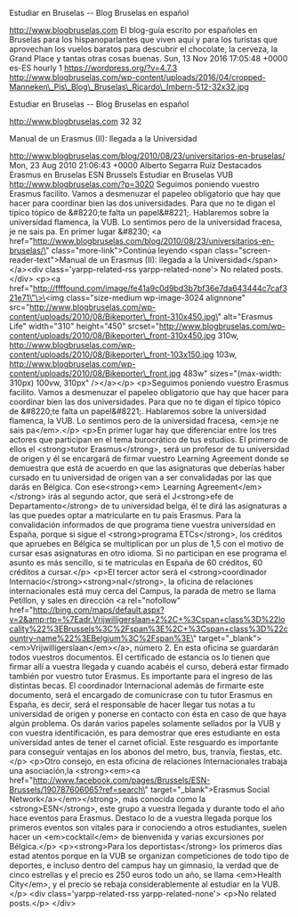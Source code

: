 Estudiar en Bruselas -- Blog Bruselas en español

http://www.blogbruselas.com El blog-guía escrito por españoles en
Bruselas para los hispanoparlantes que viven aquí y para los turistas
que aprovechan los vuelos baratos para descubrir el chocolate, la
cerveza, la Grand Place y tantas otras cosas buenas. Sun, 13 Nov 2016
17:05:48 +0000 es-ES hourly 1 https://wordpress.org/?v=4.7.3
http://www.blogbruselas.com/wp-content/uploads/2016/04/cropped-Manneken\_Pis\_Blog\_Bruselas\_Ricardo\_Imbern-512-32x32.jpg

Estudiar en Bruselas -- Blog Bruselas en español

http://www.blogbruselas.com 32 32

Manual de un Erasmus (II): llegada a la Universidad

http://www.blogbruselas.com/blog/2010/08/23/universitarios-en-bruselas/
Mon, 23 Aug 2010 21:06:43 +0000 Alberto Segarra Ruíz Destacados Erasmus
en Bruselas ESN Brussels Estudiar en Bruselas VUB
http://www.blogbruselas.com/?p=3020 Seguimos poniendo vuestro Erasmus
facilito. Vamos a desmenuzar el papeleo obligatorio que hay que hacer
para coordinar bien las dos universidades. Para que no te digan el
típico tópico de &\#8220;te falta un papel&\#8221;. Hablaremos sobre la
universidad flamenca, la VUB. Lo sentimos pero de la universidad
fracesa, je ne sais pa. En primer lugar &\#8230; \<a
href=\"http://www.blogbruselas.com/blog/2010/08/23/universitarios-en-bruselas/\"
class=\"more-link\"\>Continúa leyendo \<span
class=\"screen-reader-text\"\>Manual de un Erasmus (II): llegada a la
Universidad\</span\>\</a\>\<div class=\'yarpp-related-rss
yarpp-related-none\'\> No related posts. \</div\> \<p\>\<a
href=\"http://ffffound.com/image/fe41a9c0d9bd3b7bf36e7da643444c7caf321e71\"\>\<img
class=\"size-medium wp-image-3024 alignnone\"
src=\"http://www.blogbruselas.com/wp-content/uploads/2010/08/Bikeporter\_front-310x450.jpg\"
alt=\"Erasmus Life\" width=\"310\" height=\"450\"
srcset=\"http://www.blogbruselas.com/wp-content/uploads/2010/08/Bikeporter\_front-310x450.jpg
310w,
http://www.blogbruselas.com/wp-content/uploads/2010/08/Bikeporter\_front-103x150.jpg
103w,
http://www.blogbruselas.com/wp-content/uploads/2010/08/Bikeporter\_front.jpg
483w\" sizes=\"(max-width: 310px) 100vw, 310px\" /\>\</a\>\</p\>
\<p\>Seguimos poniendo vuestro Erasmus facilito. Vamos a desmenuzar el
papeleo obligatorio que hay que hacer para coordinar bien las dos
universidades. Para que no te digan el típico tópico de &\#8220;te falta
un papel&\#8221;. Hablaremos sobre la universidad flamenca, la VUB. Lo
sentimos pero de la universidad fracesa, \<em\>je ne sais
pa\</em\>.\</p\> \<p\>En primer lugar hay que diferenciar entre los tres
actores que participan en el tema burocrático de tus estudios. El
primero de ellos el \<strong\>tutor Erasmus\</strong\>, será un profesor
de tu universidad de origen y él se encargará de firmar vuestro Learning
Agreement donde se demuestra que está de acuerdo en que las asignaturas
que deberías haber cursado en tu universidad de origen van a ser
convalidadas por las que darás en Bélgica. Con ese\<strong\>\<em\>
Learning Agreement\</em\>\</strong\> irás al segundo actor, que será el
J\<strong\>efe de Departamento\</strong\> de tu universidad belga, él te
dirá las asignaturas a las que puedes optar a matricularte en tu país
Erasmus. Para la convalidación informados de que programa tiene vuestra
universidad en España, porque si sigue el \<strong\>programa
ETCs\</strong\>, los créditos que apruebes en Bélgica se multiplican por
un plus de 1,5 con el motivo de cursar esas asignaturas en otro idioma.
Si no participan en ese programa el asunto es más sencillo, si te
matriculas en España de 60 créditos, 60 créditos a cursar.\</p\> \<p\>El
tercer actor será el \<strong\>coordinador
Internacio\</strong\>\<strong\>nal\</strong\>, la oficina de relaciones
internacionales está muy cerca del Campus, la parada de metro se llama
Petillon, y sales en dirección \<a rel=\"nofollow\"
href=\"http://bing.com/maps/default.aspx?v=2&amp;rtp=%7Eadr.Vrijwilligerslaan+2%2C+%3Cspan+class%3D%22locality%22%3EBrussels%3C%2Fspan%3E%2C+%3Cspan+class%3D%22country-name%22%3EBelgium%3C%2Fspan%3E\"
target=\"\_blank\"\>\<em\>Vrijwilligerslaan\</em\>\</a\>, número 2. En
esta oficina se guardarán todos vuestros documentos. El certificado de
estancia os lo tienen que firmar allí a vuestra llegada y cuando acabéis
el curso, deberá estar firmado también por vuestro tutor Erasmus. Es
importante para el ingreso de las distintas becas. El coordinador
Internacional además de firmarte este documento, será el encargado de
comunicrase con tu tutor Erasmus en España, es decir, será el
responsable de hacer llegar tus notas a tu universidad de origen y
ponerse en contacto con ésta en caso de que haya algún problema. Os
darán varios papeles solamente sellados por la VUB y con vuestra
identificación, es para demostrar que eres estudiante en esta
universidad antes de tener el carnet oficial. Este resguardo es
importante para conseguir ventajas en los abonos del metro, bus,
tranvía, fiestas, etc.\</p\> \<p\>Otro consejo, en esta oficina de
relaciones Internacionales trabaja una asociación,la \<strong\>\<em\>\<a
href=\"http://www.facebook.com/pages/Brussels/ESN-Brussels/190787606065?ref=search\"
target=\"\_blank\"\>Erasmus Social Network\</a\>\</em\>\</strong\>, más
conocida como la \<strong\>ESN\</strong\>, este grupo a vuestra llegada
y durante todo el año hace eventos para Erasmus. Destaco lo de a vuestra
llegada porque los primeros eventos son vitales para ir conociendo a
otros estudiantes, suelen hacer un \<em\>cocktail\</em\> de bienvenida y
varias excursiones por Bélgica.\</p\> \<p\>\<strong\>Para los
deportistas\</strong\> los primeros días estad atentos porque en la VUB
se organizan competiciones de todo tipo de deportes, e incluso dentro
del campus hay un gimnasio, la verdad que de cinco estrellas y el precio
es 250 euros todo un año, se llama \<em\>Health City\</em\>, y el precio
se rebaja considerablemente al estudiar en la VUB.\</p\> \<div
class=\'yarpp-related-rss yarpp-related-none\'\> \<p\>No related
posts.\</p\> \</div\>
